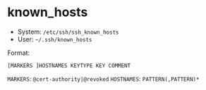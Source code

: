 # known_hosts

- System: `/etc/ssh/ssh_known_hosts`
- User: `~/.ssh/known_hosts`

Format:

```known_hosts
[MARKERS ]HOSTNAMES KEYTYPE KEY COMMENT
```

`MARKERS`: `@cert-authority|@revoked`
`HOSTNAMES`: `PATTERN(,PATTERN)*`

